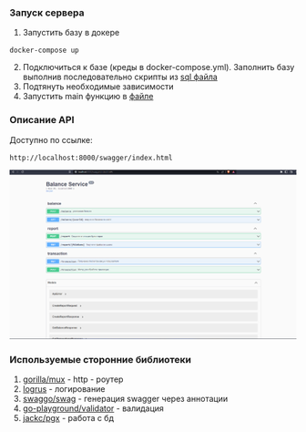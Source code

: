 ### Запуск сервера

1. Запустить базу в докере 
```text
docker-compose up
```

2. Подключиться к базе (креды в docker-compose.yml). Заполнить базу выполнив последовательно скрипты из [sql файла](init_db.sql)
3. Подтянуть необходимые зависимости
4. Запустить main функцию в [файле](cmd/main.go)

### Описание API
Доступно по ссылке:
```text
http://localhost:8000/swagger/index.html
```

![img.png](resource/image/img.png)

### Используемые сторонние библиотеки
1. [gorilla/mux](https://github.com/gorilla/mux) - http - роутер
2. [logrus](https://github.com/sirupsen/logrus) - логирование
3. [swaggo/swag](https://github.com/swaggo/swag) - генерация swagger через аннотации
4. [go-playground/validator](https://github.com/go-playground/validator) - валидация
5. [jackc/pgx](https://github.com/jackc/pgx) - работа с бд